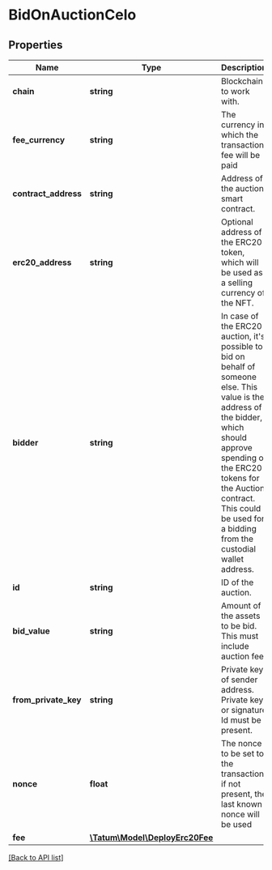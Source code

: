 # BidOnAuctionCelo

## Properties

Name | Type | Description | Notes
------------ | ------------- | ------------- | -------------
**chain** | **string** | Blockchain to work with. |
**fee_currency** | **string** | The currency in which the transaction fee will be paid |
**contract_address** | **string** | Address of the auction smart contract. |
**erc20_address** | **string** | Optional address of the ERC20 token, which will be used as a selling currency of the NFT. | [optional]
**bidder** | **string** | In case of the ERC20 auction, it&#39;s possible to bid on behalf of someone else. This value is the address of the bidder, which should approve spending of the ERC20 tokens for the Auction contract. This could be used for a bidding from the custodial wallet address. | [optional]
**id** | **string** | ID of the auction. |
**bid_value** | **string** | Amount of the assets to be bid. This must include auction fee. |
**from_private_key** | **string** | Private key of sender address. Private key, or signature Id must be present. |
**nonce** | **float** | The nonce to be set to the transaction; if not present, the last known nonce will be used | [optional]
**fee** | [**\Tatum\Model\DeployErc20Fee**](DeployErc20Fee.md) |  | [optional]

[[Back to API list]](../../README.md#api-endpoints)
